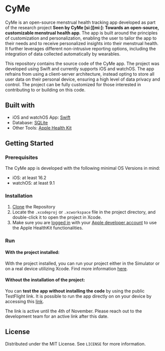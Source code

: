 # CyMe
CyMe is an open-source menstrual health tracking app developed as part of the research project **Seen by CyMe [si:][mi:]: Towards an open-source, customizable menstrual health app**. The app is built around the principles of customization and personalization, enabling the user to tailor the app to their needs and to receive personalized insights into their menstrual health. It further leverages different non-intrusive reporting options, including the integration of data collected automatically by wearables.

This repository contains the source code of the CyMe app. The project was developed using Swift and currently supports iOS and watchOS. The app refrains from using a client-server architecture, instead opting to store all user data on their personal device, ensuring a high level of data privacy and control. The project can be fully customized for those interested in contributing to or building on this code.

## Built with
- iOS and watchOS App: [Swift](https://www.swift.org/)
- Database: [SQLite](https://www.sqlite.org/)
- Other Tools: [Apple Health Kit](https://developer.apple.com/documentation/healthkit/)

## Getting Started
### Prerequisites
The CyMe app is developed with the following minimal OS Versions in mind:
- iOS: at least 16.2
- watchOS: at least 9.1

### Installation
1. [Clone](https://docs.github.com/en/repositories/creating-and-managing-repositories/cloning-a-repository) the Repository
2. Locate the `.xcodeproj` or `.xcworkspace` file in the project directory, and double-click it to open the project in Xcode.
3. Make sure you are [logged in](https://forums.developer.apple.com/forums/thread/744296) with your [Apple developer account](https://developer.apple.com/) to use the Apple HealthKit functionalities. 

### Run
#### With the project installed:
With the project installed, you can run your project either in the Simulator or on a real device utilizing Xcode. Find more information [here](https://developer.apple.com/documentation/xcode/running-your-app-in-simulator-or-on-a-device).

#### Without the installation of the project:
You can **test the app without installing the code** by using the public TestFlight link. It is possible to run the app directly on on your device by accessing this [link](https://testflight.apple.com/join/tbgXeJFm).

The link is active until the 4th of November. Please reach out to the development team for an active link after this date.

## License

Distributed under the MIT License. See `LICENSE` for more information.